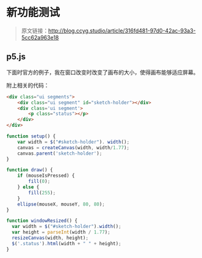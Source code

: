 # 新功能测试

[annotation]: <id> (316fd481-97d0-42ac-93a3-5cc62a963e18)
[annotation]: <status> (public)
[annotation]: <create_time> (2019-04-18 23:13:09)
[annotation]: <category> (计算机技术)

> 原文链接：<http://blog.ccyg.studio/article/316fd481-97d0-42ac-93a3-5cc62a963e18>

## p5.js

下面时官方的例子，我在窗口改变时改变了画布的大小，使得画布能够适应屏幕。

<div class="ui segments">
    <div class="ui segment" id="sketch-holder"></div>
    <div class='ui segment'>
        <p class="status"></p>
    </div>
</div>
<script src="https://cdn.jsdelivr.net/npm/jquery@3.4.0/dist/jquery.min.js"></script>
<script src="https://cdn.jsdelivr.net/npm/p5@0.8.0/lib/p5.min.js" async></script>

<script>
function setup() {
    var width = $("#sketch-holder"). width();
    canvas = createCanvas(width, width/1.77);
    canvas.parent('sketch-holder');
}

function draw() {
    if (mouseIsPressed) {
        fill(0);
    } else {
        fill(255);
    }
    ellipse(mouseX, mouseY, 80, 80);
}

function windowResized() {
  var width = $("#sketch-holder").width();
  var height = parseInt(width / 1.77);
  resizeCanvas(width, height);
  $('.status').html(width + " " + height);
}
</script>

附上相关的代码：

```html
<div class="ui segments">
    <div class="ui segment" id="sketch-holder"></div>
    <div class='ui segment'>
        <p class="status"></p>
    </div>
</div>
```

```javascript
function setup() {
    var width = $("#sketch-holder"). width();
    canvas = createCanvas(width, width/1.77);
    canvas.parent('sketch-holder');
}

function draw() {
    if (mouseIsPressed) {
        fill(0);
    } else {
        fill(255);
    }
    ellipse(mouseX, mouseY, 80, 80);
}

function windowResized() {
  var width = $("#sketch-holder").width();
  var height = parseInt(width / 1.77);
  resizeCanvas(width, height);
  $('.status').html(width + " " + height);
}
```